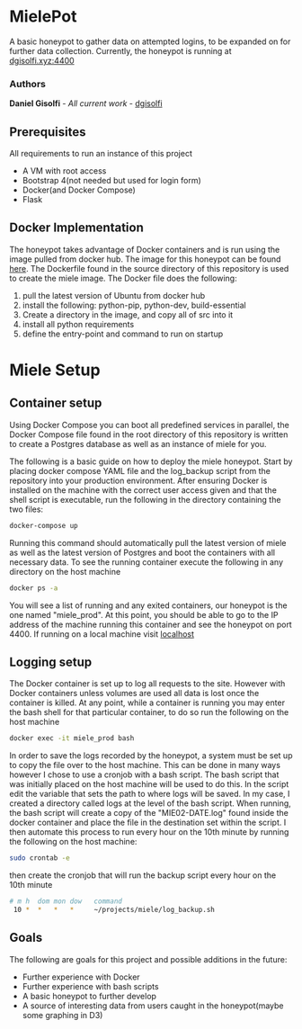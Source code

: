 # MielePot
A basic honeypot to gather data on attempted logins, to be expanded on for further data collection. Currently, the honeypot is running at [dgisolfi.xyz:4400](http://dgisolfi.xyz:4400/)

### Authors

**Daniel Gisolfi** - *All current work* - [dgisolfi](https://github.com/dgisolfi)

## Prerequisites

All requirements to run an instance of this project

- A VM with root access
- Bootstrap 4(not needed but used for login form)
- Docker(and Docker Compose)
- Flask

## Docker Implementation

The honeypot takes advantage of Docker containers and is run using the image pulled from docker hub. The image for this honeypot can be found [here](https://hub.docker.com/r/dgisolfi/mielepot/). The Dockerfile found in the source directory of this repository is used to create the miele image. The Docker file does the following:
1. pull the latest version of Ubuntu from docker hub
2. install the following: python-pip, python-dev, build-essential
3. Create a directory in the image, and copy all of src into it
4. install all python requirements
5. define the entry-point and command to run on startup



# Miele Setup

## Container setup

Using Docker Compose you can boot all predefined services in parallel, the Docker Compose file found in the root directory of this repository is written to create a Postgres database as well as an instance of miele for you. 

The following is a basic guide on how to deploy the miele honeypot. Start by placing docker compose YAML file and the log_backup script from the repository into your production environment. After ensuring Docker is installed on the machine with the correct user access given and that the shell script is executable, run the following in the directory containing the two files:

```bash
docker-compose up
```

Running this command should automatically pull the latest version of miele as well as the latest version of Postgres and boot the containers with all necessary data. To see the running container execute the following in any directory on the host machine
```bash
docker ps -a
```
You will see a list of running and any exited containers, our honeypot is the one named "miele_prod". At this point, you should be able to go to the IP address of the machine running this container and see the honeypot on port 4400. If running on a local machine visit [localhost](http://0.0.0.0:4400)

## Logging setup
The Docker container is set up to log all requests to the site. However with Docker containers unless volumes are used all data is lost once the container is killed. At any point, while a container is running you may enter the bash shell for that particular container, to do so run the following on the host machine
```bash
docker exec -it miele_prod bash
```

In order to save the logs recorded by the honeypot, a system must be set up to copy the file over to the host machine. This can be done in many ways however I chose to use a cronjob with a bash script. The bash script that was initially placed on the host machine will be used to do this. In the script edit the variable that sets the path to where logs will be saved. In my case, I created a directory called logs at the level of the bash script. When running, the bash script will create a copy of the "MIE02-DATE.log" found inside the docker container and place the file in the destination set within the script. I then automate this process to run every hour on the 10th minute by running the following on the host machine:
 ```bash
 sudo crontab -e
 ```
 then create the cronjob that  will run the backup script every hour on the 10th minute
 ```bash
 # m h  dom mon dow   command
  10 *  *   *   *     ~/projects/miele/log_backup.sh
 ```

## Goals

The following are goals for this project and possible additions in the future:

- Further experience with Docker
- Further experience with bash scripts
- A basic honeypot to further develop
- A source of interesting data from users caught in the honeypot(maybe some graphing in D3)
